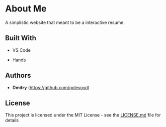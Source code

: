 # About Me

A simplistic website that meant to be a interactive resume.

## Built With

* VS Code

* Hands


## Authors

* **Dmitry** (https://github.com/polevoyd)


## License

This project is licensed under the MIT License - see the [LICENSE.md](LICENSE.md) file for details
